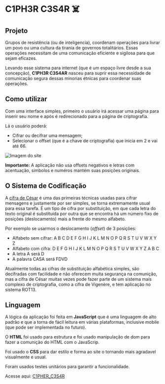 # C1PH3R C3S4R ☠️

## Projeto

Grupos de resistência (ou de inteligencia), coordenam operações para livrar um povo ou uma cultura da tirania de governos totalitários. Essas operações necessitam de uma comunicação eficiente e sigilosa para que sejam eficazes. 

Levando esse sistema para internet (que é um espaço livre desde a sua concepção), **C1PH3R C3S4AR** nasceu para suprir essa necessidade de comunicação segura dessas minorias étnicas para coordenar suas operações.

## Como utilizar

Com uma interface simples, primeiro o usuário irá acessar uma página para inserir seu nome e após é redirecionado para a página de criptografia. 

Lá o usuário poderá: 

* Cifrar ou decifrar uma mensagem;
* Selecionar o offset (que é a chave de criptografia) que inicia em 2 e vai até 66.

<img src="/home/carol/Documentos/Laboratória/SAP004-cipher/src/C1PH3R.png" alt="Imagem do site">

**Importante:** A aplicação não usa offsets negativos e letras com acentuação, simbolos e numéros mantém suas posições originais.

## O Sistema de Codificação

A [cifra de César](https://pt.wikipedia.org/wiki/Cifra_de_C%C3%A9sar) é uma das primeiras técnicas usadas para cifrar mensagens e justamente por ser simples, se torna extremamente usual para essa tarefa. É um tipo de cifra por substituição, em que cada letra do texto original é substituida por outra que se encontra há um número fixo de posições (deslocamento) mais a frente do mesmo alfabeto.

Por exemplo se usarmos o deslocamento (_offset_) de 3 posições:

* Alfabeto sem cifrar: A B C D E F G H I J K L M N O P Q R S T U V W X Y Z
* Alfabeto com cifra:  D E F G H I J K L M N O P Q R S T U V W X Y Z A B C
* A letra A será D
* A palavra CASA será FDVD

Atualmente todas as cifras de substituição alfabética simples, são decifradas
com facilidade e não oferecem muita segurança na comunição, mas a cifra de César
muitas vezes pode fazer parte de um sistema mais complexo de criptografia, como
a cifra de Vigenère, e tem aplicação no sistema ROT13.

## Linguagem

A lógica da aplicação foi feita em **JavaScript** que é uma linguagem de alto padrão e que a torna de fácil leitura em várias plataformas, inclusive mobile (que pode ser implementada no futuro). 

O **HTML** foi usado para estrutura e foi usado manipulação de dom para fazer a comunição do HTML com o JavaScrip. 

Foi usado o **CSS** para dar estilo e forma ao site o tornando mais agradavel visualmente e usual.

Foram usados testes unitários para garantir a funcionalidade.

Acesse aqui: [C1PHER_C3S4R](https://github.com/lz-tangerine/SAP004-cipher/src)


